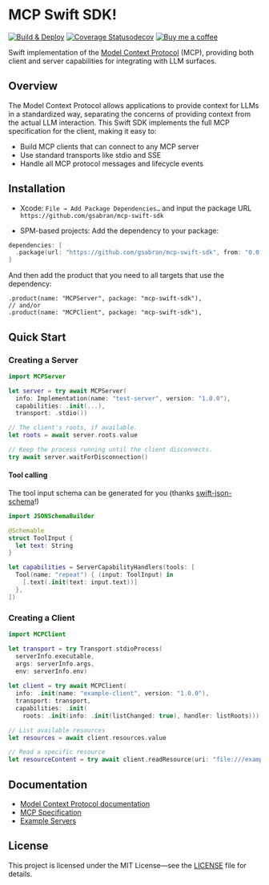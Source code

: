 # MCP Swift SDK!

[![Build & Deploy](https://github.com/gsabran/mcp-swift-sdk/actions/workflows/swift.yml/badge.svg)](https://github.com/gsabran/mcp-swift-sdk/actions/workflows/swift.yml)
[![Coverage Statusodecov](https://codecov.io/gh/gsabran/mcp-swift-sdk/graph/badge.svg?token=8QH4WQMLW7)](https://codecov.io/gh/gsabran/mcp-swift-sdk)
[![Buy me a coffee](https://img.shields.io/badge/Buy%20me%20a%20coffee-048754?logo=buymeacoffee)](https://buymeacoffee.com/gsabran)

Swift implementation of the [Model Context Protocol](https://modelcontextprotocol.io) (MCP), providing both client and server capabilities for integrating with LLM surfaces.

## Overview

The Model Context Protocol allows applications to provide context for LLMs in a standardized way, separating the concerns of providing context from the actual LLM interaction. This Swift SDK implements the full MCP specification for the client, making it easy to:

- Build MCP clients that can connect to any MCP server
- Use standard transports like stdio and SSE
- Handle all MCP protocol messages and lifecycle events

## Installation

 - Xcode: `File → Add Package Dependencies…` and input the package URL `https://github.com/gsabran/mcp-swift-sdk`

 - SPM-based projects:
 Add the dependency to your package:
 ```swift
 dependencies: [
   .package(url: "https://github.com/gsabran/mcp-swift-sdk", from: "0.0.1")
 ]
```
And then add the product that you need to all targets that use the dependency:
```swiftx
.product(name: "MCPServer", package: "mcp-swift-sdk"),
// and/or
.product(name: "MCPClient", package: "mcp-swift-sdk"),
```

## Quick Start

### Creating a Server
```swift
import MCPServer

let server = try await MCPServer(
  info: Implementation(name: "test-server", version: "1.0.0"),
  capabilities: .init(...),
  transport: .stdio())

// The client's roots, if available.  
let roots = await server.roots.value

// Keep the process running until the client disconnects.
try await server.waitForDisconnection()
```

#### Tool calling
The tool input schema can be generated for you (thanks [swift-json-schema](https://github.com/ajevans99/swift-json-schema)!)

```swift
import JSONSchemaBuilder

@Schemable
struct ToolInput {
  let text: String
}

let capabilities = ServerCapabilityHandlers(tools: [
  Tool(name: "repeat") { (input: ToolInput) in
    [.text(.init(text: input.text))]
  },
])
```

### Creating a Client

```swift
import MCPClient

let transport = try Transport.stdioProcess(
  serverInfo.executable,
  args: serverInfo.args,
  env: serverInfo.env)
  
let client = try await MCPClient(
  info: .init(name: "example-client", version: "1.0.0"),
  transport: transport,
  capabilities: .init(
    roots: .init(info: .init(listChanged: true), handler: listRoots)))

// List available resources
let resources = await client.resources.value

// Read a specific resource
let resourceContent = try await client.readResource(uri: "file:///example.txt")
```

## Documentation

- [Model Context Protocol documentation](https://modelcontextprotocol.io)
- [MCP Specification](https://spec.modelcontextprotocol.io)
- [Example Servers](https://github.com/modelcontextprotocol/servers)

## License

This project is licensed under the MIT License—see the [LICENSE](LICENSE) file for details.

